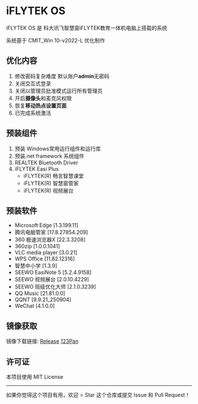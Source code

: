 # iFLYTEK OS

iFLYTEK OS 是 科大讯飞智慧窗iFLYTEK教育一体机电脑上搭载的系统

系统基于 CMIT_Win 10-v2022-L 优化制作

## 优化内容
1. 修改密码复杂难度 默认账户**admin**无密码
2. 关闭交互式登录
3. 关闭以管理员批准模式运行所有管理员
4. 开启**摄像头**和麦克风权限
5. 恢复**移动热点设置页面**
6. 已完成系统激活

## 预装组件
1. 预装 Windows常用运行组件和运行库
2. 预装.net framework 系统组件
3. REALTEK Bluetooth Driver
4. iFLYTEK Easi Plus
   - iFLYTEK(R) 畅言智慧课堂
   - iFLYTEK(R) 智慧窗管家
   - iFLYTEK(R) 视频展台

## 预装软件
- Microsoft Edge [1.3.199.11]
- 腾讯电脑管家 [17.8.27854.209]
- 360 极速浏览器X [22.3.3208]
- 360zip [1.0.0.1041]
- VLC media player [3.0.21]
- WPS Office [11.82.12316]
- 智慧中小学 [1.3.9]
- SEEWO EasiNote 5 [5.2.4.9158]
- SEEWO 视频展台 [2.0.10.4229]
- SEEWO 班级优化大师 [2.1.0.3239]
- QQ Music [21.81.0.0]
- QQNT [9.9.21_250904]
- WeChat [4.1.0.0]

## 镜像获取
镜像下载链接:
[Release](URL)
[123Pan](https://URL)

## 许可证

本项目使用 MIT License

---
如果你觉得这个项目有用，欢迎 ⭐ Star 这个仓库或提交 Issue 和 Pull Request！

